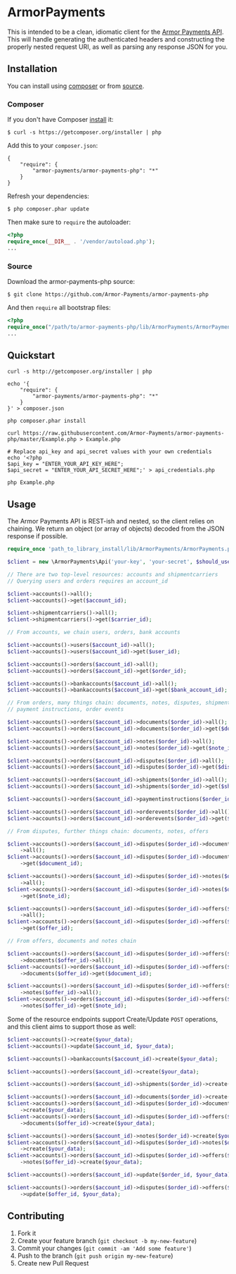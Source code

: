 # ArmorPayments

This is intended to be a clean, idiomatic client for the [Armor Payments API](http://armorpayments.com/api). This will handle generating the authenticated headers and constructing the properly nested request URI, as well as parsing any response JSON for you.

## Installation

You can install using [composer](#composer) or from [source](#source). 

### Composer

If you don't have Composer [install](http://getcomposer.org/doc/00-intro.md#installation) it:
```
$ curl -s https://getcomposer.org/installer | php
```
Add this to your `composer.json`: 
```
{
	"require": {
		"armor-payments/armor-payments-php": "*"
	}
}
```
Refresh your dependencies:

	$ php composer.phar update
	

Then make sure to `require` the autoloader:
```php
<?php
require_once(__DIR__ . '/vendor/autoload.php');
...
```
### Source

Download the armor-payments-php source:
```
$ git clone https://github.com/Armor-Payments/armor-payments-php
```
And then `require` all bootstrap files:
```php
<?php
require_once("/path/to/armor-payments-php/lib/ArmorPayments/ArmorPayments.php");
...
```
## Quickstart
```
curl -s http://getcomposer.org/installer | php

echo '{
	"require": {
		"armor-payments/armor-payments-php": "*"
	}
}' > composer.json

php composer.phar install

curl https://raw.githubusercontent.com/Armor-Payments/armor-payments-php/master/Example.php > Example.php

# Replace api_key and api_secret values with your own credentials
echo '<?php
$api_key = "ENTER_YOUR_API_KEY_HERE";
$api_secret = "ENTER_YOUR_API_SECRET_HERE";' > api_credentials.php

php Example.php
```

## Usage

The Armor Payments API is REST-ish and nested, so the client relies on chaining. We return an object (or array of objects) decoded from the JSON response if possible.

```php
require_once 'path_to_library_install/lib/ArmorPayments/ArmorPayments.php'

$client = new \ArmorPayments\Api('your-key', 'your-secret', $should_use_sandbox);

// There are two top-level resources: accounts and shipmentcarriers
// Querying users and orders requires an account_id

$client->accounts()->all();
$client->accounts()->get($account_id);

$client->shipmentcarriers()->all();
$client->shipmentcarriers()->get($carrier_id);

// From accounts, we chain users, orders, bank accounts

$client->accounts()->users($account_id)->all();
$client->accounts()->users($account_id)->get($user_id);

$client->accounts()->orders($account_id)->all();
$client->accounts()->orders($account_id)->get($order_id);

$client->accounts()->bankaccounts($account_id)->all();
$client->accounts()->bankaccounts($account_id)->get($bank_account_id);

// From orders, many things chain: documents, notes, disputes, shipments,
// payment instructions, order events

$client->accounts()->orders($account_id)->documents($order_id)->all();
$client->accounts()->orders($account_id)->documents($order_id)->get($document_id);

$client->accounts()->orders($account_id)->notes($order_id)->all();
$client->accounts()->orders($account_id)->notes($order_id)->get($note_id);

$client->accounts()->orders($account_id)->disputes($order_id)->all();
$client->accounts()->orders($account_id)->disputes($order_id)->get($dispute_id);

$client->accounts()->orders($account_id)->shipments($order_id)->all();
$client->accounts()->orders($account_id)->shipments($order_id)->get($shipment_id);

$client->accounts()->orders($account_id)->paymentinstructions($order_id)->all();

$client->accounts()->orders($account_id)->orderevents($order_id)->all();
$client->accounts()->orders($account_id)->orderevents($order_id)->get($event_id);

// From disputes, further things chain: documents, notes, offers

$client->accounts()->orders($account_id)->disputes($order_id)->documents($dispute_id)
	->all();
$client->accounts()->orders($account_id)->disputes($order_id)->documents($dispute_id)
	->get($document_id);

$client->accounts()->orders($account_id)->disputes($order_id)->notes($dispute_id)
	->all();
$client->accounts()->orders($account_id)->disputes($order_id)->notes($dispute_id)
	->get($note_id);

$client->accounts()->orders($account_id)->disputes($order_id)->offers($dispute_id)
	->all();
$client->accounts()->orders($account_id)->disputes($order_id)->offers($dispute_id)
	->get($offer_id);

// From offers, documents and notes chain

$client->accounts()->orders($account_id)->disputes($order_id)->offers($dispute_id)
	->documents($offer_id)->all();
$client->accounts()->orders($account_id)->disputes($order_id)->offers($dispute_id)
	->documents($offer_id)->get($document_id);

$client->accounts()->orders($account_id)->disputes($order_id)->offers($dispute_id)
	->notes($offer_id)->all();
$client->accounts()->orders($account_id)->disputes($order_id)->offers($dispute_id)
	->notes($offer_id)->get($note_id);
```

Some of the resource endpoints support Create/Update `POST` operations, and this client aims to support those as well:

```php
$client->accounts()->create($your_data);
$client->accounts()->update($account_id, $your_data);

$client->accounts()->bankaccounts($account_id)->create($your_data);

$client->accounts()->orders($account_id)->create($your_data);

$client->accounts()->orders($account_id)->shipments($order_id)->create($your_data);

$client->accounts()->orders($account_id)->documents($order_id)->create($your_data);
$client->accounts()->orders($account_id)->disputes($order_id)->documents($dispute_id)
	->create($your_data);
$client->accounts()->orders($account_id)->disputes($order_id)->offers($dispute_id)
	->documents($offer_id)->create($your_data);

$client->accounts()->orders($account_id)->notes($order_id)->create($your_data);
$client->accounts()->orders($account_id)->disputes($order_id)->notes($dispute_id)
	->create($your_data);
$client->accounts()->orders($account_id)->disputes($order_id)->offers($dispute_id)
	->notes($offer_id)->create($your_data);

$client->accounts()->orders($account_id)->update($order_id, $your_data);

$client->accounts()->orders($account_id)->disputes($order_id)->offers($dispute_id)
	->update($offer_id, $your_data);
```

## Contributing

1. Fork it
2. Create your feature branch (`git checkout -b my-new-feature`)
3. Commit your changes (`git commit -am 'Add some feature'`)
4. Push to the branch (`git push origin my-new-feature`)
5. Create new Pull Request
